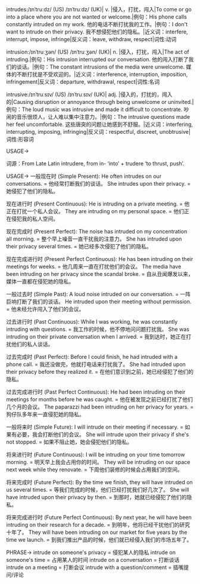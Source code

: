 intrudes:/ɪnˈtruːdz/ (US) /ɪnˈtruːdz/ (UK)| v. |侵入，打扰，闯入|To come or go into a place where you are not wanted or welcome.|例句：His phone calls constantly intruded on my work. 他的电话不断打扰我的工作。|例句：I don't want to intrude on their privacy. 我不想侵犯他们的隐私。|近义词：interfere, interrupt, impose, infringe|反义词：leave, withdraw, respect|词性:动词

intrusion:/ɪnˈtruːʒən/ (US) /ɪnˈtruːʒən/ (UK)| n. |侵入，打扰，闯入|The act of intruding.|例句：His intrusion interrupted our conversation. 他的闯入打断了我们的谈话。|例句：The constant intrusions of the media were unwelcome. 媒体的不断打扰是不受欢迎的。|近义词：interference, interruption, imposition, infringement|反义词：departure, withdrawal, respect|词性:名词

intrusive:/ɪnˈtruːsɪv/ (US) /ɪnˈtruːsɪv/ (UK)| adj. |侵入的，打扰的，闯入的|Causing disruption or annoyance through being unwelcome or uninvited.|例句：The loud music was intrusive and made it difficult to concentrate. 吵闹的音乐很烦人，让人难以集中注意力。|例句：The intrusive questions made her feel uncomfortable.  这些唐突的问题让她感到不舒服。|近义词：interfering, interrupting, imposing, infringing|反义词：respectful, discreet, unobtrusive|词性:形容词


USAGE->

词源：From Late Latin intrudere, from in- ‘into’ + trudere ‘to thrust, push’.

USAGE->
一般现在时 (Simple Present):
He often intrudes on our conversations. = 他经常打断我们的谈话。
She intrudes upon their privacy. = 她侵犯了他们的隐私。

现在进行时 (Present Continuous):
He is intruding on a private meeting. = 他正在打扰一个私人会议。
They are intruding on my personal space. = 他们正在侵犯我的私人空间。

现在完成时 (Present Perfect):
The noise has intruded on my concentration all morning. = 整个早上噪音一直干扰我的注意力。
She has intruded upon their privacy several times. = 她已经多次侵犯了他们的隐私。

现在完成进行时 (Present Perfect Continuous):
He has been intruding on their meetings for weeks. = 他几周来一直在打扰他们的会议。
The media have been intruding on her privacy since the scandal broke. = 自从丑闻爆发以来，媒体一直都在侵犯她的隐私。

一般过去时 (Simple Past):
A loud noise intruded on our conversation. = 一阵巨响打断了我们的谈话。
He intruded upon their meeting without permission. = 他未经允许闯入了他们的会议。


过去进行时 (Past Continuous):
While I was working, he was constantly intruding with questions. = 我工作的时候，他不停地问问题打扰我。
She was intruding on their private conversation when I arrived. = 我到达时，她正在打扰他们的私人谈话。

过去完成时 (Past Perfect):
Before I could finish, he had intruded with a phone call. = 我还没做完，他就打电话来打扰我了。
She had intruded upon their privacy before they realized it. = 在他们意识到之前，她已经侵犯了他们的隐私。


过去完成进行时 (Past Perfect Continuous):
He had been intruding on their meetings for months before he was caught. = 他在被发现之前已经打扰了他们几个月的会议。
The paparazzi had been intruding on her privacy for years. = 狗仔队多年来一直侵犯她的隐私。

一般将来时 (Simple Future):
I will intrude on their meeting if necessary. = 如果有必要，我会打断他们的会议。
She will intrude upon their privacy if she's not stopped. = 如果不阻止她，她会侵犯他们的隐私。


将来进行时 (Future Continuous):
I will be intruding on your time tomorrow morning. = 明天早上我会占用你的时间。
They will be intruding on our space next week while they renovate. = 下周他们装修的时候会占用我们的空间。

将来完成时 (Future Perfect):
By the time we finish, they will have intruded on us several times. = 等我们完成的时候，他们已经打扰我们好几次了。
She will have intruded upon their privacy by then. = 到那时，她就已经侵犯了他们的隐私。

将来完成进行时 (Future Perfect Continuous):
By next year, he will have been intruding on their research for a decade. = 到明年，他将已经干扰他们的研究十年了。
They will have been intruding on our market for five years by the time we launch. = 到我们推出产品的时候，他们就已经侵入我们的市场五年了。


PHRASE->
intrude on someone's privacy = 侵犯某人的隐私
intrude on someone's time = 占用某人的时间
intrude on a conversation = 打断谈话
intrude on a meeting = 打断会议
intrude with a question/comment = 插嘴提问/评论
